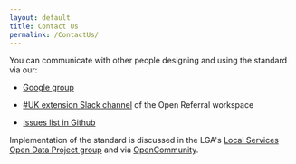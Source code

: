 ```yaml
---
layout: default
title: Contact Us
permalink: /ContactUs/
---
```


You can communicate with other people designing and using the standard via our:

-   [Google group](https://groups.google.com/d/forum/openreferraluk)

-   [#UK extension Slack channel](https://openreferraluk.slack.com/archives/CUX7JP2PN) of the Open Referral workspace

-   [Issues list in Github](https://github.com/OpenReferralUK/human-services/issues)

Implementation of the standard is discussed in the LGA's [Local Services Open Data Project group](https://khub.net/group/local-services-open-data-project) and via [OpenCommunity](https://opencommunity.org.uk/).
